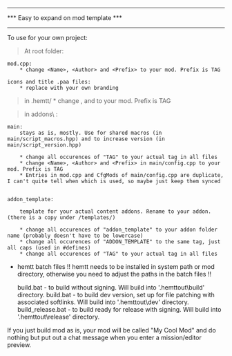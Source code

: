 **************************************
*** Easy to expand on mod template ***
**************************************
To use for your own project:

> At root folder:

    mod.cpp:
        * change <Name>, <Author> and <Prefix> to your mod. Prefix is TAG

    icons and title .paa files:
        * replace with your own branding

> in .hemtt/
        * change <Name>, <Author> and <Prefix> to your mod. Prefix is TAG

> in addons\ :

    main:
        stays as is, mostly. Use for shared macros (in main/script_macros.hpp) and to increase version (in main/script_version.hpp)
        
        * change all occurences of "TAG" to your actual tag in all files
        * change <Name>, <Author> and <Prefix> in main/config.cpp to your mod. Prefix is TAG
        * Entries in mod.cpp and CfgMods of main/config.cpp are duplicate, I can't quite tell when which is used, so maybe just keep them synced


    addon_template:

        template for your actual content addons. Rename to your addon. (there is a copy under /templates/)

        * change all occurences of "addon_template" to your addon folder name (probably doesn't have to be lowercase)
        * change all occurences of "ADDON_TEMPLATE" to the same tag, just all caps (used in #defines)
        * change all occurences of "TAG" to your actual tag in all files

* hemtt batch files
!! hemtt needs to be installed in system path or mod directory, otherwise you need to adjust the paths in the batch files !!

    build.bat           - to build without signing. Will build into '.hemttout\build' directory.
    build.bat           - to build dev version, set up for file patching with associated softlinks. Will build into '.hemttout\dev' directory.
    build_release.bat   - to build ready for release with signing.  Will build into '.hemttout\release' directory.

If you just build mod as is, your mod will be called "My Cool Mod" and do nothing but put out a chat message when you enter a mission/editor preview.
